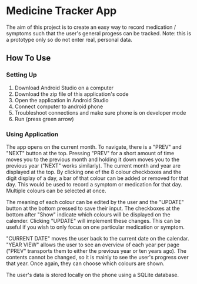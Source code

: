 # Medicine Tracker App

The aim of this project is to create an easy way to record medication / symptoms such that the user's general progess can be tracked. Note: this is a prototype only so do not enter real, personal data.

## How To Use

### Setting Up

1. Download Android Studio on a computer
2. Download the zip file of this application's code 
3. Open the application in Android Studio
4. Connect computer to android phone
5. Troubleshoot connections and make sure phone is on developer mode
6. Run (press green arrow)

### Using Application

The app opens on the current month. To navigate, there is a "PREV" and "NEXT" button at the top. Pressing "PREV" for a short amount of time moves you to the previous month and holding it down moves you to the previous year ("NEXT" works similarly). The current month and year are displayed at the top. By clicking one of the 8 colour checkboxes and the digit display of a day, a bar of that colour can be added or removed for that day. This would be used to record a symptom or medication for that day. Multiple colours can be selected at once.

The meaning of each colour can be edited by the user and the "UPDATE" button at the bottom pressed to save their input. The checkboxes at the bottom after "Show" indicate which colours will be displayed on the calender. Clicking "UPDATE" will implement these changes. This can be useful if you wish to only focus on one particular medication or symptom.

"CURRENT DATE" moves the user back to the current date on the calendar. "YEAR VIEW" allows the user to see an overview of each year per page ("PREV" transports them to either the previous year or ten years ago). The contents cannot be changed, so it is mainly to see the user's progress over that year. Once again, they can choose which colours are shown.

The user's data is stored locally on the phone using a SQLite database.


